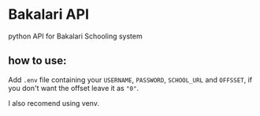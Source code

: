 # Bakalari API
python API for Bakalari Schooling system

## how to use:
Add `.env` file containing your `USERNAME`, `PASSWORD`, `SCHOOL_URL` and `OFFSSET`, if you don't want the offset leave it as `"0"`.

I also recomend using venv.

